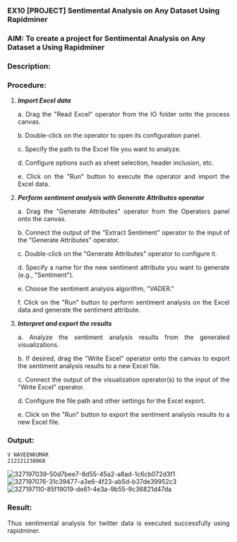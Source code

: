 ### EX10 [PROJECT] Sentimental Analysis on Any Dataset Using Rapidminer
### AIM: To create a project for Sentimental Analysis on Any Dataset a Using Rapidminer
### Description: 
<div align = "justify">

### Procedure:
1) ***Import Excel data***
    <p>a. Drag the "Read Excel" operator from the IO folder onto the process canvas.
    <p>b. Double-click on the operator to open its configuration panel.
    <p>c. Specify the path to the Excel file you want to analyze.
    <p>d. Configure options such as sheet selection, header inclusion, etc.
    <p>e. Click on the "Run" button to execute the operator and import the Excel data.
2) ***Perform sentiment analysis with Generate Attributes operator***
    <p>a. Drag the "Generate Attributes" operator from the Operators panel onto the canvas.
    <p>b. Connect the output of the "Extract Sentiment" operator to the input of the "Generate Attributes" operator.
    <p>c. Double-click on the "Generate Attributes" operator to configure it.
    <p>d. Specify a name for the new sentiment attribute you want to generate (e.g., "Sentiment").
    <p>e. Choose the sentiment analysis algorithm, "VADER."
    <p>f. Click on the "Run" button to perform sentiment analysis on the Excel data and generate the sentiment attribute.
3) ***Interpret and export the results***
    <p>a. Analyze the sentiment analysis results from the generated visualizations.
    <p>b. If desired, drag the "Write Excel" operator onto the canvas to export the sentiment analysis results to a new Excel file.
    <p>c. Connect the output of the visualization operator(s) to the input of the "Write Excel" operator.
    <p>d. Configure the file path and other settings for the Excel export.
    <p>e. Click on the "Run" button to export the sentiment analysis results to a new Excel file.

### Output:
~~~
V NAVEENKUMAR
212221230068
~~~
![327197039-50d7bee7-8d55-45a2-a8ad-1c6cb072d3f1](https://github.com/Naveenvetrivel/WDM_EXP10/assets/94165322/d5b454e1-b694-4aab-ba0a-52ca5a3b5b8e)
![327197076-31c39477-a3e6-4f23-ab5d-b37de39952c3](https://github.com/Naveenvetrivel/WDM_EXP10/assets/94165322/87e6f3be-e955-4782-9a98-d279172c3104)
![327197110-85f19019-de61-4e3a-9b55-9c36821d47da](https://github.com/Naveenvetrivel/WDM_EXP10/assets/94165322/6317c41d-b015-4520-bb82-55d0ca1558b2)


### Result:
Thus sentimental analysis for twitter data is executed successfully using rapidminer.
